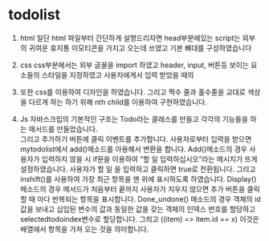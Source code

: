 # todolist
1.	html 
일단 html 파일부터 간단하게 설명드리자면 head부분에있는 script는 외부의 귀여운 휴지통 이모티콘을 가지고 오는데 쓰였고 기본 뼈대를 구성하였습니다
2.	css
css부분에서는 외부 글꼴을 import 하였고 header, input, 버튼등 보이는 요소들의 스타일을 지정하였고 사용자에게서 입력 받았을 때의 <li>또한 css를 이용하여 디자인을 하였습니다. 그리고 짝수 줄과 홀수줄을 교대로 색상을 다르게 하는 하기 위해 nth child를 이용하여 구현하였습니다. 

3.	Js
자바스크립의 기본적인 구조는 Todo라는 클래스를 만들고 각각의 기능들을 하는 매서드를 만들었습니다.  
그리고 추가하기 버튼에 클릭 이벤트를 추가합니다. 사용자로부터 입력을 받으면 mytodolist에서 add()메소드를 아용해서 변환을 합니다.
Add()메소드의 경우 사용자가 입력하지 않을 시 if문을 이용하여  “할 일 입력하십시오”라는 메시지가 뜨게 설정하였습니다. 사용자가 할 일 을 입력하고 클릭하면 true로 전환됩니다. 그리고 inshift()를 사용하여 가장 최근 항목을 맨 위에 표시하도록 하였습니다.
		Display()메소드의 경우 메서드가 처음부터 끝까지 사용자가 지우지 않으면 추가 버튼을 클릭할 때 마다 반복되는 항목을 표시합니다.
		Done_undone() 매소드의 경우 객체의 id값을 보내고 십입된 변수의 값과 동일한 값을 갖는 객체의 인덱스 번호를 할당하고 selectedtodoindex변수로 할당합니다. 그릐고  ((item) => item.id == x) 이것은 배열에서 항목을 가져 오는 것을 의미합니다.  
